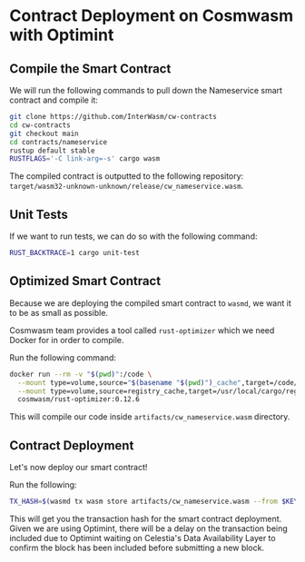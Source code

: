 # Contract Deployment on Cosmwasm with Optimint
<!-- markdownlint-disable MD013 -->

## Compile the Smart Contract

We will run the following commands to pull down the Nameservice
smart contract and compile it:

```sh
git clone https://github.com/InterWasm/cw-contracts
cd cw-contracts
git checkout main
cd contracts/nameservice
rustup default stable
RUSTFLAGS='-C link-arg=-s' cargo wasm
```

The compiled contract is outputted to the following repository:
`target/wasm32-unknown-unknown/release/cw_nameservice.wasm`.

## Unit Tests

If we want to run tests, we can do so with the following command:

```sh
RUST_BACKTRACE=1 cargo unit-test
```

## Optimized Smart Contract

Because we are deploying the compiled smart contract to `wasmd`,
we want it to be as small as possible.

Cosmwasm team provides a tool called `rust-optimizer` which we need
Docker for in order to compile.

Run the following command:

```sh
docker run --rm -v "$(pwd)":/code \
  --mount type=volume,source="$(basename "$(pwd)")_cache",target=/code/target \
  --mount type=volume,source=registry_cache,target=/usr/local/cargo/registry \
  cosmwasm/rust-optimizer:0.12.6
```

This will compile our code inside `artifacts/cw_nameservice.wasm` directory.

## Contract Deployment

Let's now deploy our smart contract!

Run the following:

```sh
TX_HASH=$(wasmd tx wasm store artifacts/cw_nameservice.wasm --from $KEY_NAME --keyring-backend test $TXFLAG --output json -y | jq -r '.txhash') 
```

This will get you the transaction hash for the smart contract deployment. Given
we are using Optimint, there will be a delay on the transaction being included
due to Optimint waiting on Celestia's Data Availability Layer to confirm the block
has been included before submitting a new block.
